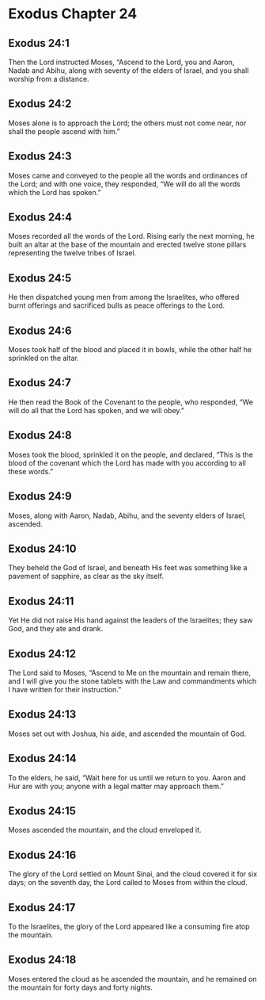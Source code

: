 # Exodus Chapter 24

## Exodus 24:1
Then the Lord instructed Moses, “Ascend to the Lord, you and Aaron, Nadab and Abihu, along with seventy of the elders of Israel, and you shall worship from a distance.

## Exodus 24:2
Moses alone is to approach the Lord; the others must not come near, nor shall the people ascend with him.”

## Exodus 24:3
Moses came and conveyed to the people all the words and ordinances of the Lord; and with one voice, they responded, “We will do all the words which the Lord has spoken.”

## Exodus 24:4
Moses recorded all the words of the Lord. Rising early the next morning, he built an altar at the base of the mountain and erected twelve stone pillars representing the twelve tribes of Israel.

## Exodus 24:5
He then dispatched young men from among the Israelites, who offered burnt offerings and sacrificed bulls as peace offerings to the Lord.

## Exodus 24:6
Moses took half of the blood and placed it in bowls, while the other half he sprinkled on the altar.

## Exodus 24:7
He then read the Book of the Covenant to the people, who responded, “We will do all that the Lord has spoken, and we will obey.”

## Exodus 24:8
Moses took the blood, sprinkled it on the people, and declared, “This is the blood of the covenant which the Lord has made with you according to all these words.”

## Exodus 24:9
Moses, along with Aaron, Nadab, Abihu, and the seventy elders of Israel, ascended.

## Exodus 24:10
They beheld the God of Israel, and beneath His feet was something like a pavement of sapphire, as clear as the sky itself.

## Exodus 24:11
Yet He did not raise His hand against the leaders of the Israelites; they saw God, and they ate and drank.

## Exodus 24:12
The Lord said to Moses, “Ascend to Me on the mountain and remain there, and I will give you the stone tablets with the Law and commandments which I have written for their instruction.”

## Exodus 24:13
Moses set out with Joshua, his aide, and ascended the mountain of God.

## Exodus 24:14
To the elders, he said, “Wait here for us until we return to you. Aaron and Hur are with you; anyone with a legal matter may approach them.”

## Exodus 24:15
Moses ascended the mountain, and the cloud enveloped it.

## Exodus 24:16
The glory of the Lord settled on Mount Sinai, and the cloud covered it for six days; on the seventh day, the Lord called to Moses from within the cloud.

## Exodus 24:17
To the Israelites, the glory of the Lord appeared like a consuming fire atop the mountain.

## Exodus 24:18
Moses entered the cloud as he ascended the mountain, and he remained on the mountain for forty days and forty nights.
